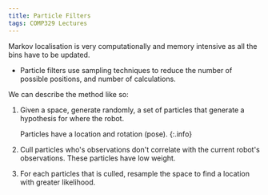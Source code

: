 ```yaml
---
title: Particle Filters
tags: COMP329 Lectures
---
```

Markov localisation is very computationally and memory intensive as all the bins have to be updated.

* Particle filters use sampling techniques to reduce the number of possible positions, and number of calculations.

We can describe the method like so:

1. Given a space, generate randomly, a set of particles that generate a hypothesis for where the robot.
	
	Particles have a location and rotation (pose).
	{:.info}
1. Cull particles who's observations don't correlate with the current robot's observations. These particles have low weight.
1. For each particles that is culled, resample the space to find a location with greater likelihood. 